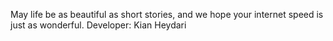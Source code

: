 May life be as beautiful as short stories, and we hope your internet speed is just as wonderful.
Developer: Kian Heydari
